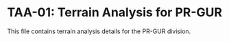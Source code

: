 # TAA-01: Terrain Analysis for PR-GUR

This file contains terrain analysis details for the PR-GUR division.
